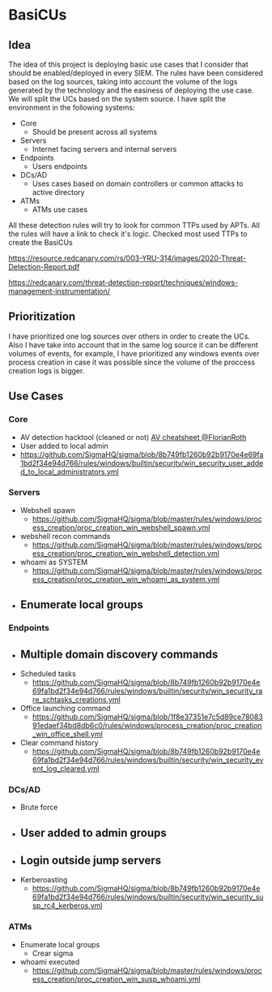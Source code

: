 # BasiCUs 

## Idea
The idea of this project is deploying basic use cases that I consider that should be enabled/deployed in every SIEM. The rules have been considered based on the log sources, taking into account the volume of the logs generated by the technology and the easiness of deploying the use case. We will split the UCs based on the system source. 
I have split the environment in the following systems:
- Core
  - Should be present across all systems
- Servers
  - Internet facing servers and internal servers
- Endpoints
  - Users endpoints
- DCs/AD
  - Uses cases based on domain controllers or common attacks to active directory
- ATMs
  - ATMs use cases

All these detection rules will try to look for common TTPs used by APTs. All the rules will have a link to check it's logic. 
Checked most used TTPs to create the BasiCUs

https://resource.redcanary.com/rs/003-YRU-314/images/2020-Threat-Detection-Report.pdf

https://redcanary.com/threat-detection-report/techniques/windows-management-instrumentation/

## Prioritization

I have prioritized one log sources over others in order to create the UCs. Also I have take into account that in the same log source it can be different volumes of events, for example, I have prioritized any windows events over process creation in case it was possible since the volume of the proccess creation logs is bigger.



## Use Cases

### Core
- AV detection hacktool (cleaned or not) [AV cheatsheet @FlorianRoth](https://www.nextron-systems.com/wp-content/uploads/2021/03/Antivirus_Event_Analysis_CheatSheet_1.8.1.pdf)
-  User added to local admin
  - https://github.com/SigmaHQ/sigma/blob/8b749fb1260b92b9170e4e69fa1bd2f34e94d766/rules/windows/builtin/security/win_security_user_added_to_local_administrators.yml

### Servers
- Webshell spawn
  - https://github.com/SigmaHQ/sigma/blob/master/rules/windows/process_creation/proc_creation_win_webshell_spawn.yml
- webshell recon commands
  - https://github.com/SigmaHQ/sigma/blob/master/rules/windows/process_creation/proc_creation_win_webshell_detection.yml
- whoami as SYSTEM
  - https://github.com/SigmaHQ/sigma/blob/master/rules/windows/process_creation/proc_creation_win_whoami_as_system.yml
- Enumerate local groups 
  -  

### Endpoints
- Multiple domain discovery commands
  - 
- Scheduled tasks
  - https://github.com/SigmaHQ/sigma/blob/8b749fb1260b92b9170e4e69fa1bd2f34e94d766/rules/windows/builtin/security/win_security_rare_schtasks_creations.yml
- Office launching command
  - https://github.com/SigmaHQ/sigma/blob/1f8e37351e7c5d89ce7808391edaef34bd8db6c0/rules/windows/process_creation/proc_creation_win_office_shell.yml
- Clear command history
  - https://github.com/SigmaHQ/sigma/blob/8b749fb1260b92b9170e4e69fa1bd2f34e94d766/rules/windows/builtin/security/win_security_event_log_cleared.yml



### DCs/AD
- Brute force
- User added to admin groups
  - 
- Login outside jump servers
  - 
- Kerberoasting
  - https://github.com/SigmaHQ/sigma/blob/8b749fb1260b92b9170e4e69fa1bd2f34e94d766/rules/windows/builtin/security/win_security_susp_rc4_kerberos.yml


### ATMs
- Enumerate local groups
  - Crear sigma
- whoami executed
  - https://github.com/SigmaHQ/sigma/blob/master/rules/windows/process_creation/proc_creation_win_susp_whoami.yml
